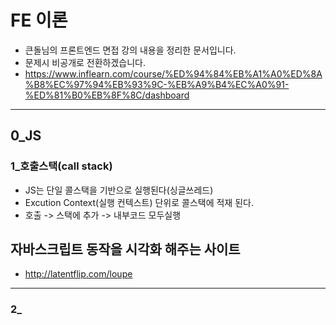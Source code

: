 # FE 이론
- 큰돌님의 프론트엔드 면접 강의 내용을 정리한 문서입니다.
- 문제시 비공개로 전환하겠습니다.
- https://www.inflearn.com/course/%ED%94%84%EB%A1%A0%ED%8A%B8%EC%97%94%EB%93%9C-%EB%A9%B4%EC%A0%91-%ED%81%B0%EB%8F%8C/dashboard
***

## 0_JS
### 1_호출스택(call stack)
- JS는 단일 콜스택을 기반으로 실행된다(싱글쓰레드)
- Excution Context(실행 컨텍스트) 단위로 콜스택에 적재 된다.
- 호출 -> 스택에 추가 -> 내부코드 모두실행

## 자바스크립트 동작을 시각화 해주는 사이트
  - http://latentflip.com/loupe
***
### 2_
